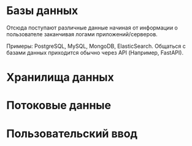 # Базы данных

Отсюда поступают различные данные начиная от информации о пользователе заканчивая логами приложений/серверов.

Примеры: PostgreSQL, MySQL, MongoDB, ElasticSearch.
Общаться с базами данных приходится обычно через API (Например, FastAPI).

# Хранилища данных



# Потоковые данные

# Пользовательский ввод